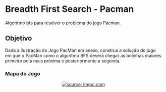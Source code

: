 # Breadth First Search - Pacman
Algoritmo bfs para resolver o problema do jogo Pacman. 

## Objetivo 
Dada a ilustração do Jogo PacMan em anexo, construa a solução do jogo em que o PacMan como o algoritmo BFS deverá chegar as bolinhas maiores primeiro pela mais próxima e posteriormente a segunda.

### Mapa do Jogo 

<div align="center">
  <a href="https://imgur.com/Q8KdoZn"><img src="https://i.imgur.com/Q8KdoZn.jpg" title="source: imgur.com" /></a>
</div>
